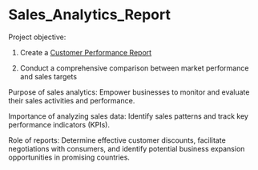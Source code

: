 # Sales_Analytics_Report


Project objective:

1. Create a [Customer Performance Report](https://github.com/PushpanjaliPrasad13/Sales_Analytics_Report/blob/main/Customer%20Performance%20Report.pdf)

2. Conduct a comprehensive comparison between market performance and sales targets

Purpose of sales analytics: Empower businesses to monitor and evaluate their sales activities and performance.

Importance of analyzing sales data: Identify sales patterns and track key performance indicators (KPIs).

Role of reports: Determine effective customer discounts, facilitate negotiations with consumers, and identify potential business expansion opportunities in promising countries.
